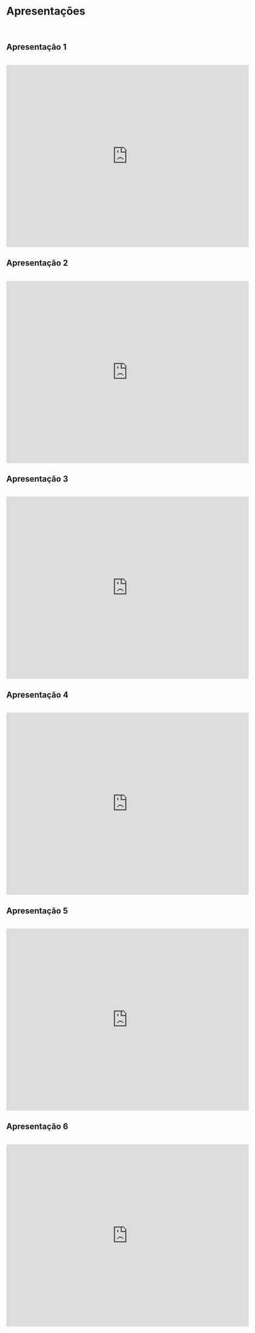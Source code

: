 # Apresentações

<br>

## Apresentação 1 
<br>
<iframe width="640" height="480" src="https://www.youtube.com/embed/HIqCGcgYXwU" frameborder="0" allow="accelerometer; autoplay; clipboard-write; encrypted-media; gyroscope; picture-in-picture" allowfullscreen></iframe>
<br>

## Apresentação 2
<br>
<iframe width="640" height="480" src="https://www.youtube.com/embed/E38MsZFHgUU" frameborder="0" allow="accelerometer; autoplay; clipboard-write; encrypted-media; gyroscope; picture-in-picture" allowfullscreen></iframe>
<br>

## Apresentação 3 
<br>
<iframe width="640" height="480" src="https://www.youtube.com/embed/HeVL5UYwEWs" frameborder="0" allow="accelerometer; autoplay; clipboard-write; encrypted-media; gyroscope; picture-in-picture" allowfullscreen></iframe>
<br>

## Apresentação 4 
<br>
<iframe width="640" height="480" src="https://www.youtube.com/embed/NOMITkKPYjg" frameborder="0" allow="accelerometer; autoplay; clipboard-write; encrypted-media; gyroscope; picture-in-picture" allowfullscreen></iframe>
<br>

## Apresentação 5 
<br>
<iframe width="640" height="480" src="https://www.youtube.com/embed/2D2-BE56Ovk" frameborder="0" allow="accelerometer; autoplay; clipboard-write; encrypted-media; gyroscope; picture-in-picture" allowfullscreen></iframe>

<br>

## Apresentação 6
<br>
<iframe width="640" height="480" src="https://www.youtube.com/embed/e9_R87wuDtQ" frameborder="0" allow="accelerometer; autoplay; clipboard-write; encrypted-media; gyroscope; picture-in-picture" allowfullscreen></iframe>
<br>